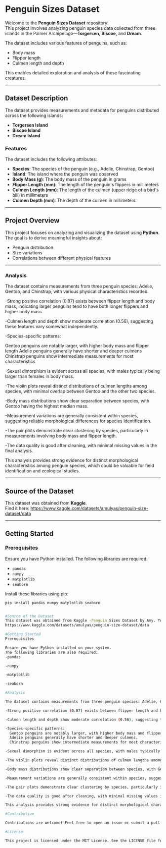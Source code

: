 # Penguin Sizes Dataset

Welcome to the **Penguin Sizes Dataset** repository!  
This project involves analyzing penguin species data collected from three islands in the Palmer Archipelago—**Torgersen**, **Biscoe**, and **Dream**.  

The dataset includes various features of penguins, such as:  
- Body mass  
- Flipper length  
- Culmen length and depth  

This enables detailed exploration and analysis of these fascinating creatures.

---

## Dataset Description

The dataset provides measurements and metadata for penguins distributed across the following islands:

- **Torgersen Island**  
- **Biscoe Island**  
- **Dream Island**

### Features
The dataset includes the following attributes:

- **Species**: The species of the penguin (e.g., Adelie, Chinstrap, Gentoo)  
- **Island**: The island where the penguin was observed  
- **Body Mass (g)**: The body mass of the penguin in grams  
- **Flipper Length (mm)**: The length of the penguin's flippers in millimeters  
- **Culmen Length (mm)**: The length of the culmen (upper ridge of a bird's bill) in millimeters  
- **Culmen Depth (mm)**: The depth of the culmen in millimeters  

---

## Project Overview

This project focuses on analyzing and visualizing the dataset using **Python**.  
The goal is to derive meaningful insights about:  
- Penguin distribution  
- Size variations  
- Correlations between different physical features  

---

### Analysis
The dataset contains measurements from three penguin species: Adelie, Gentoo, and Chinstrap, with various physical characteristics recorded.

-Strong positive correlation (0.87) exists between flipper length and body mass, indicating larger penguins tend to have both longer flippers and higher body mass.

-Culmen length and depth show moderate correlation (0.56), suggesting these features vary somewhat independently.

-Species-specific patterns:

Gentoo penguins are notably larger, with higher body mass and flipper length
Adelie penguins generally have shorter and deeper culmens
Chinstrap penguins show intermediate measurements for most characteristics

-Sexual dimorphism is evident across all species, with males typically being larger than females in body mass.

-The violin plots reveal distinct distributions of culmen lengths among species, with minimal overlap between Gentoo and the other two species.

-Body mass distributions show clear separation between species, with Gentoo having the highest median mass.

-Measurement variations are generally consistent within species, suggesting reliable morphological differences for species identification.

-The pair plots demonstrate clear clustering by species, particularly in measurements involving body mass and flipper length.

-The data quality is good after cleaning, with minimal missing values in the final analysis.

This analysis provides strong evidence for distinct morphological characteristics among penguin species, which could be valuable for field identification and ecological studies.

---

## Source of the Dataset

This dataset was obtained from **Kaggle**.  
Find it here: https://www.kaggle.com/datasets/amulyas/penguin-size-dataset/data

---

## Getting Started

### Prerequisites

Ensure you have Python installed. The following libraries are required:  

- `pandas`  
- `numpy`  
- `matplotlib`  
- `seaborn`

Install these libraries using pip:  
```bash
pip install pandas numpy matplotlib seaborn


#Source of the Dataset
This dataset was obtained from Kaggle -Penguin Sizes Dataset by Amy. You can find it here: 
https://www.kaggle.com/datasets/amulyas/penguin-size-dataset/data

#Getting Started
Prerequisites

Ensure you have Python installed on your system. 
The following libraries are also required:
-pandas

-numpy

-matplotlib

-seaborn

#Analysis

The dataset contains measurements from three penguin species: Adelie, Gentoo, and Chinstrap, with various physical characteristics recorded.

-Strong positive correlation (0.87) exists between flipper length and body mass, indicating larger penguins tend to have both longer flippers and higher body mass.

-Culmen length and depth show moderate correlation (0.56), suggesting these features vary somewhat independently.

-Species-specific patterns:
  Gentoo penguins are notably larger, with higher body mass and flipper length.
  Adelie penguins generally have shorter and deeper culmens.
  Chinstrap penguins show intermediate measurements for most characteristics.

-Sexual dimorphism is evident across all species, with males typically being larger than females in body mass.

-The violin plots reveal distinct distributions of culmen lengths among species, with minimal overlap between Gentoo and the other two species.

-Body mass distributions show clear separation between species, with Gentoo having the highest median mass.

-Measurement variations are generally consistent within species, suggesting reliable morphological differences for species identification.

-The pair plots demonstrate clear clustering by species, particularly in measurements involving body mass and flipper length.

-The data quality is good after cleaning, with minimal missing values in the final analysis.

This analysis provides strong evidence for distinct morphological characteristics among penguin species, which could be valuable for field identification and ecological studies.

#Contribution

Contributions are welcome! Feel free to open an issue or submit a pull request to improve the project.

#License

This project is licensed under the MIT License. See the LICENSE file for more details.
